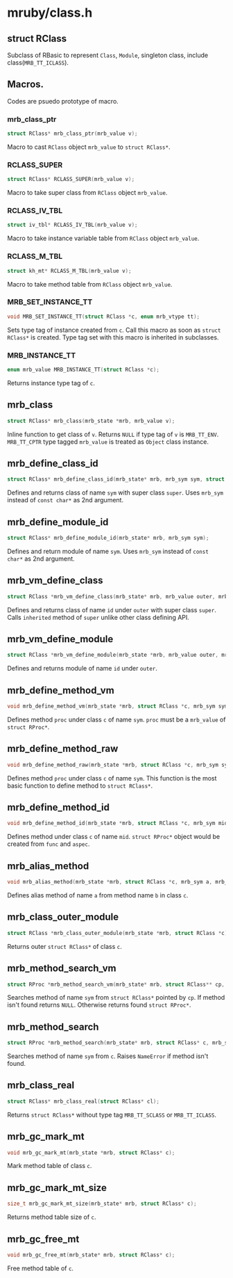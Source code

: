 # mruby/class.h

## struct RClass
Subclass of RBasic to represent `Class`, `Module`, singleton class, include class(`MRB_TT_ICLASS`).

## Macros.
Codes are psuedo prototype of macro.

### mrb_class_ptr
```C
struct RClass* mrb_class_ptr(mrb_value v);
```
Macro to cast `RClass` object `mrb_value` to `struct RClass*`.

### RCLASS_SUPER
```C
struct RClass* RCLASS_SUPER(mrb_value v);
```
Macro to take super class from `RClass` object `mrb_value`.

### RCLASS_IV_TBL
```C
struct iv_tbl* RCLASS_IV_TBL(mrb_value v);
```
Macro to take instance variable table from `RClass` object `mrb_value`.

### RCLASS_M_TBL
```C
struct kh_mt* RCLASS_M_TBL(mrb_value v);
```
Macro to take method table from `RClass` object `mrb_value`.

### MRB_SET_INSTANCE_TT
```C
void MRB_SET_INSTANCE_TT(struct RClass *c, enum mrb_vtype tt);
```
Sets type tag of instance created from `c`.
Call this macro as soon as `struct RClass*` is created.
Type tag set with this macro is inherited in subclasses.

### MRB_INSTANCE_TT
```C
enum mrb_value MRB_INSTANCE_TT(struct RClass *c);
```
Returns instance type tag of `c`.

## mrb_class
```C
struct RClass* mrb_class(mrb_state *mrb, mrb_value v);
```
Inline function to get class of `v`.
Returns `NULL` if type tag of `v` is `MRB_TT_ENV`.
`MRB_TT_CPTR` type tagged `mrb_value` is treated as `Object` class instance.

## mrb_define_class_id
```C
struct RClass* mrb_define_class_id(mrb_state* mrb, mrb_sym sym, struct RClass* super);
```
Defines and returns class of name `sym` with super class `super`.
Uses `mrb_sym` instead of `const char*` as 2nd argument.

## mrb_define_module_id
```C
struct RClass* mrb_define_module_id(mrb_state* mrb, mrb_sym sym);
```
Defines and return module of name `sym`.
Uses `mrb_sym` instead of `const char*` as 2nd argument.

## mrb_vm_define_class
```C
struct RClass *mrb_vm_define_class(mrb_state* mrb, mrb_value outer, mrb_value super, mrb_sym id);
```
Defines and returns class of name `id` under `outer` with super class `super`.
Calls `inherited` method of `super` unlike other class defining API.

## mrb_vm_define_module
```C
struct RClass *mrb_vm_define_module(mrb_state *mrb, mrb_value outer, mrb_sym id);
```
Defines and returns module of name `id` under `outer`.

## mrb_define_method_vm
```C
void mrb_define_method_vm(mrb_state *mrb, struct RClass *c, mrb_sym sym, mrb_value proc);
```
Defines method `proc` under class `c` of name `sym`.
`proc` must be a `mrb_value` of `struct RProc*`.

## mrb_define_method_raw
```C
void mrb_define_method_raw(mrb_state *mrb, struct RClass *c, mrb_sym sym, struct RProc *proc);
```
Defines method `proc` under class `c` of name `sym`.
This function is the most basic function to define method to `struct RClass*`.

## mrb_define_method_id
```C
void mrb_define_method_id(mrb_state *mrb, struct RClass *c, mrb_sym mid, mrb_func_t func, mrb_aspec aspec);
```
Defines method under class `c` of name `mid`.
`struct RProc*` object would be created from `func` and `aspec`.

## mrb_alias_method
```C
void mrb_alias_method(mrb_state *mrb, struct RClass *c, mrb_sym a, mrb_sym b);
```
Defines alias method of name `a` from method name `b` in class `c`.

## mrb_class_outer_module
```C
struct RClass *mrb_class_outer_module(mrb_state *mrb, struct RClass *c);
```
Returns outer `struct RClass*` of class `c`.

## mrb_method_search_vm
```C
struct RProc *mrb_method_search_vm(mrb_state* mrb, struct RClass** cp, mrb_sym sym);
```
Searches method of name `sym` from `struct RClass*` pointed by `cp`.
If method isn't found returns `NULL`.
Otherwise returns found `struct RProc*`.

## mrb_method_search
```C
struct RProc *mrb_method_search(mrb_state* mrb, struct RClass* c, mrb_sym sym);
```
Searches method of name `sym` from `c`.
Raises `NameError` if method isn't found.

## mrb_class_real
```C
struct RClass* mrb_class_real(struct RClass* cl);
```
Returns `struct RClass*` without type tag `MRB_TT_SCLASS` or `MRB_TT_ICLASS`.

## mrb_gc_mark_mt
```C
void mrb_gc_mark_mt(mrb_state *mrb, struct RClass* c);
```
Mark method table of class `c`.

## mrb_gc_mark_mt_size
```C
size_t mrb_gc_mark_mt_size(mrb_state* mrb, struct RClass* c);
```
Returns method table size of `c`.

## mrb_gc_free_mt
```C
void mrb_gc_free_mt(mrb_state* mrb, struct RClass* c);
```
Free method table of `c`.
